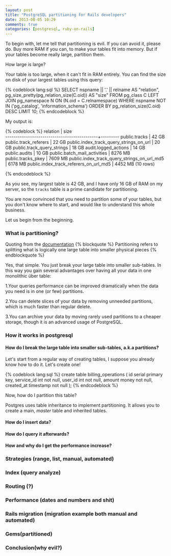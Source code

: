 ```yaml
---
layout: post
title: "PostgreSQL partitioning for Rails developers"
date: 2013-08-05 10:29
comments: true
categories: [postgresql, ruby-on-rails]
---
```


To begin with, let me tell that partitioning is evil. If you can avoid it, please do. Buy more RAM if you can, to make your tables fit into memory. But if your tables become really large, partition them.

<!--more-->

How large is large? 

Your table is too large, when it can't fit in RAM entirely. You can find the size on disk of your largest tables using this query:

{% codeblock lang:sql %}
SELECT nspname || '.' || relname AS "relation",
    pg_size_pretty(pg_relation_size(C.oid)) AS "size"
  FROM pg_class C
  LEFT JOIN pg_namespace N ON (N.oid = C.relnamespace)
  WHERE nspname NOT IN ('pg_catalog', 'information_schema')
  ORDER BY pg_relation_size(C.oid) DESC
  LIMIT 10;
{% endcodeblock %}

My output is:

{% codeblock %}
                  relation                   |  size   
---------------------------------------------+---------
 public.tracks                               | 42 GB
 public.track_referers                       | 22 GB
 public.index_track_query_strings_on_url     | 20 GB
 public.track_query_strings                  | 18 GB
 audit.logged_actions                        | 14 GB
 public.audits                               | 10 GB
 public.batch_mail_activities                | 8276 MB
 public.tracks_pkey                          | 7609 MB
 public.index_track_query_strings_on_url_md5 | 6178 MB
 public.index_track_referers_on_url_md5      | 4452 MB
(10 rows)

{% endcodeblock %}

As you see, my largest table is 42 GB, and I have only 16 GB of RAM on my server, so the `tracks` table is a prime candidate for partitioning.

You are now convinced that you need to partition some of your tables, but you don't know where to start, and would like to understand this whole business. 

Let us begin from the beginning.

### What is partitioning?

Quoting from the [documentation](http://www.postgresql.org/docs/9.2/static/ddl-partitioning.html) 
{% blockquote %}
Partitioning refers to splitting what is logically one large table into smaller physical pieces
{% endblockquote %}

Yes, that simple. You just break your large table into smaller sub-tables. In this way you gain several advantages over having all your data in one monolithic über table:

 1.Your queries performance can be improved dramatically when the data you need is in one (or few) partitions.

 2.You can delete slices of your data by removing unneeded partitions, which is much faster than regular delete.

 3.You can archive your data by moving rarely used partitions to a cheaper storage, though it is an advanced usage of PostgreSQL.

### How it works in postgresql

#### How do I break the large table into smaller sub-tables, a.k.a partitions? 

Let's start from a regular way of creating tables, I suppose you already know how to do it. Let's create one!

{% codeblock lang:sql %}
create table billing_operations
(
  id serial primary key,
  service_id int not null, 
  user_id int not null,
  amount money not null,
  created_at timestamp not null
);
{% endcodeblock %}

Now, how do I partition this table? 

Postgres uses table inheritance to implement partitioning. It allows you to create a main, _master_ table and inherited tables. 




#### How do I insert data? 

#### How do I query it afterwards? 

#### How and why do I get the performance increase?

### Strategies (range, list, manual, automated)
### Index (query analyze)
### Routing (?)
### Performance (dates and numbers and shit)
### Rails migration (migration example both manual and automated)
### Gems(partitioned)
### Conclusion(why evil?)